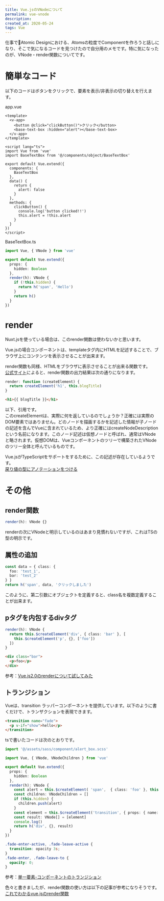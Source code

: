 ```yaml
---
title: Vue.jsのVNodeについて
permalink: vue-vnode
description: 
created_at: 2020-05-24
tags: Vue
---
```


仕事でAtomic Designにおける、Atomsの粒度でComponentを作ろうと話しになり、そこで気になるコードを見つけたので自分用のメモです。特に気になったのが、VNode・render関数についてです。
  
# 簡単なコード
以下のコードはボタンをクリックで、要素を表示/非表示の切り替えを行えます。
  
app.vue
```vue
<template>
  <v-app>
    <button @click="clickButton()">クリック</button>
    <base-text-box :hidden="alert"></base-text-box>
  </v-app>
</template>

<script lang="ts">
import Vue from 'vue'
import BaseTextBox from '@/components/object/BaseTextBox'

export default Vue.extend({
  components: {
    BaseTextBox
  },
  data() {
    return {
      alert: false
    }
  },
  methods: {
    clickButton() {
      console.log('button clicked!!')
      this.alert = !this.alert
    }
  }
})
</script>
```

BaseTextBox.ts
```ts
import Vue, { VNode } from 'vue'

export default Vue.extend({
  props: {
    hidden: Boolean
  },
  render(h): VNode {
    if (!this.hidden) {
      return h('span', 'Hello')
    }
    return h()
  }
})
```

# render
Nuxt.jsを使っている場合は、このrender関数は使わないかと思います。  
  
Vue.jsの場合コンポーネントは、templateタグ内にHTMLを記述することで、ブラウザ上にコンテンツを表示させることが出来ます。  

render関数も同様、HTMLをブラウザに表示させることが出来る関数です。  
[公式サイト](https://jp.vuejs.org/v2/guide/render-function.html#ノード、ツリー、および仮想-DOM)によると、render関数の出力結果は次の通りになります。

```js
render: function (createElement) {
  return createElement('h1', this.blogTitle)
}
```

```html
<h1>{{ blogTitle }}</h1>
```

以下、引用です。  
このcreateElementは、実際に何を返しているのでしょうか？正確には実際のDOM要素ではありません。どのノードを描画するかを記述した情報が子ノードの記述を含んでVueに含まれているため、より正確にはcreateNodeDescriptionという名前になります。このノード記述は仮想ノードと呼ばれ、通常はVNodeと略されます。仮想DOMは、Vueコンポーネントのツリーで構築されたVNodeのツリー全体と呼んでいるものです。
  
Vue.jsがTypeScriptをサポートをするために、この記述が存在しているようです。  
[戻り値の型にアノテーションをつける](https://jp.vuejs.org/v2/guide/typescript.html#戻り値の型にアノテーションをつける)  
  
# その他

## render関数

```ts
render(h): VNode {}
```
renderの次にVNodeと明示しているのはあまり見慣れないですが、これはTSの型の明示です。

## 属性の追加

```ts
const data = { class: {
  foo: 'test_1',
  bar: 'test_2'
} }
return h('span', data, 'クリックしました')
```
このように、第二引数にオブジェクトを定義すると、class名を複数定義することが出来ます。

## pタグを内包するdivタグ

```ts
render(h): VNode {
  return this.$createElement('div', { class: 'bar' }, [
    this.$createElement('p', {}, ['foo'])
  ])
}
```

```html
<div class="bar">
  <p>foo</p>
</div>
```

参考：[Vue.js2.0のrenderについて試してみた](https://qiita.com/kazupon/items/2cc9a3427f468866d6dd)

## トランジション
Vueは、transition ラッパーコンポーネントを提供しています。以下のように書くだけで、トランザクションを表現できます。

```html
<transition name="fade">
  <p v-if="show">hello</p>
</transition>
```

tsで書いたコードは次のとおりです。

```ts
import '@/assets/sass/component/alert_box.scss'

import Vue, { VNode, VNodeChildren } from 'vue'

export default Vue.extend({
  props: {
    hidden: Boolean
  },
  render(h): VNode {
    const alert = this.$createElement( 'span',  { class: 'foo' }, this.$slots.default)
    const children: VNodeChildren = []
    if (this.hidden) {
      children.push(alert)
    }
    const element = this.$createElement('transition', { props: { name: 'fade' } }, children)
    const result: VNode[] = [element]
    console.log()
    return h('div', {}, result)
  }
})
```

```scss
.fade-enter-active, .fade-leave-active {
  transition: opacity 3s;
}
.fade-enter, .fade-leave-to {
  opacity: 0;
}
```
参考：[単一要素-コンポーネントのトランジション](https://jp.vuejs.org/v2/guide/transitions.html#単一要素-コンポーネントのトランジション)
  
色々と書きましたが、render関数の使い方は以下の記事が参考になりそうです。
[これでわかるvue.jsのrender関数](https://reffect.co.jp/vue/vue-js-render)

